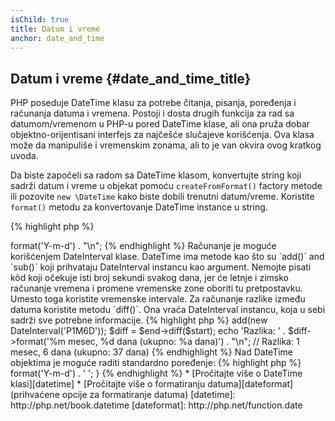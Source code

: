 ```yaml
---
isChild: true
title: Datum i vreme
anchor: date_and_time
---
```


## Datum i vreme {#date_and_time_title}

PHP poseduje DateTime klasu za potrebe čitanja, pisanja, poređenja i računanja datuma i vremena.
Postoji i dosta drugih funkcija za rad sa datumom/vremenom u PHP-u pored DateTime klase, ali ona
pruža dobar objektno-orijentisani interfejs za najčešće slučajeve korišćenja. Ova klasa može da
manipuliše i vremenskim zonama, ali to je van okvira ovog kratkog uvoda.

Da biste započeli sa radom sa DateTime klasom, konvertujte string koji sadrži datum i vreme u objekat pomoću
`createFromFormat()` factory metode ili pozovite `new \DateTime` kako biste dobili trenutni datum/vreme.
Koristite `format()` metodu za konvertovanje DateTime instance u string.

{% highlight php %}
<?php
$raw = '22. 11. 1968';
$start = DateTime::createFromFormat('d. m. Y', $raw);

echo 'Početni datum: ' . $start->format('Y-m-d') . "\n";
{% endhighlight %}

Računanje je moguće korišćenjem DateInterval klase. DateTime ima metode kao što su `add()` and `sub()` koji prihvataju
DateInterval instancu kao argument. Nemojte pisati kôd koji očekuje isti broj sekundi svakog dana, jer će letnje i zimsko
računanje vremena i promene vremenske zone oboriti tu pretpostavku. Umesto toga koristite vremenske intervale. Za
računanje razlike između datuma koristite metodu `diff()`. Ona vraća DateInterval instancu, koja u sebi sadrži sve
potrebne informacije.

{% highlight php %}
<?php
// kloniraj $start i dodaj 1 mesec i 6 dana
$end = clone $start;
$end->add(new DateInterval('P1M6D'));

$diff = $end->diff($start);
echo 'Razlika: ' . $diff->format('%m mesec, %d dana (ukupno: %a dana)') . "\n";
// Razlika: 1 mesec, 6 dana (ukupno: 37 dana)
{% endhighlight %}

Nad DateTime objektima je moguće raditi standardno poređenje:

{% highlight php %}
<?php
if ($start < $end) {
    echo "Početni je pre kranjeg datuma!\n";
}
{% endhighlight %}

Poslednji primer demonstrira korišćenje DatePeriod klase. Ona se koristi za iteraciju nad periodičnim događajima.
Može da primi dva DateTime objekta, početni i krajni datum, i interval po kojem treba da vraća rezultujuće datume.

{% highlight php %}
<?php
// ispisuj svaki četvrtak između $start i $end
$periodInterval = DateInterval::createFromDateString('first thursday');
$periodIterator = new DatePeriod($start, $periodInterval, $end, DatePeriod::EXCLUDE_START_DATE);
foreach ($periodIterator as $date) {
    // ispisuj svaki datum u periodu
    echo $date->format('Y-m-d') . ' ';
}
{% endhighlight %}

* [Pročitajte više o DateTime klasi][datetime]
* [Pročitajte više o formatiranju datuma][dateformat] (prihvaćene opcije za formatiranje datuma)

[datetime]: http://php.net/book.datetime
[dateformat]: http://php.net/function.date
